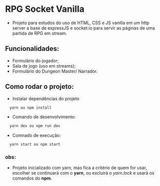 # RPG Socket Vanilla
- Projeto para estudos do uso de HTML, CSS e JS vanilla em um http server a base de expressJS e socket.io para servir as páginas de uma partida de RPG em stream.

## Funcionalidades:
- Formulário do jogador;
- Sala de jogo (uso em streams);
- Formulário do Dungeon Master/ Narrador.

## Como rodar o projeto:
- Instalar dependências do projeto
```bash
  yarn ou npm install
``` 
- Comando de desenvolvimento:
```bash
  yarn dev ou npm run dev
```

- Comnado de execução:
```bash
  yarn start ou npm start
```

### obs:
- Projeto inicializado com yarn, mas fica a critério de quem for usar, escolher se continuará com o **yarn**, ou excluirá o _yarn.lock_ e usará os comandos do **npm**. 